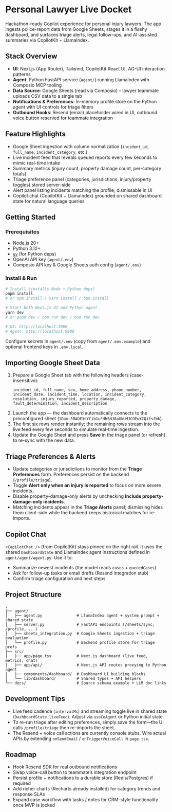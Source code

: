 # Personal Lawyer Live Docket

Hackathon-ready Copilot experience for personal injury lawyers. The app ingests police-report data from Google Sheets, stages it in a flashy dashboard, and surfaces triage alerts, legal follow-ups, and AI-assisted summaries via CopilotKit + LlamaIndex.

## Stack Overview
- **UI**: Next.js (App Router), Tailwind, CopilotKit React UI, AG-UI interaction patterns
- **Agent**: Python FastAPI service (`agent/`) running LlamaIndex with Composio MCP tooling
- **Data Source**: Google Sheets (read via Composio) – lawyer teammate uploads CSV data to a single tab
- **Notifications & Preferences**: In-memory profile store on the Python agent with UI controls for triage filters
- **Outbound Hooks**: Resend (email) placeholder wired in UI, outbound voice button reserved for teammate integration

## Feature Highlights
- Google Sheet ingestion with column normalization (`incident_id`, `full_name`, `incident_category`, etc.)
- Live incident feed that reveals queued reports every few seconds to mimic real-time intake
- Summary metrics (injury count, property damage count, per-category totals)
- Triage preference panel (categories, jurisdictions, injury/property toggles) stored server-side
- Alert panel listing incidents matching the profile; dismissable in UI
- Copilot chat (CopilotKit + LlamaIndex) grounded on shared dashboard state for natural language queries

## Getting Started

### Prerequisites
- Node.js 20+
- Python 3.10+
- [`uv`](https://docs.astral.sh/uv/getting-started/installation/) (for Python deps)
- OpenAI API key (`agent/.env`)
- Composio API key & Google Sheets auth config (`agent/.env`)

### Install & Run
```bash
# Install (installs Node + Python deps)
pnpm install
# or npm install / yarn install / bun install

# Start both Next.js UI and Python agent
yarn dev
# or pnpm dev / npm run dev / bun run dev

# UI: http://localhost:3000
# Agent: http://localhost:9000
```

Configure secrets in `agent/.env` (copy from `agent/.env.example`) and optional frontend keys in `.env.local`.

## Importing Google Sheet Data
1. Prepare a Google Sheet tab with the following headers (case-insensitive):
   ```
   incident_id, full_name, sex, home_address, phone_number,
   incident_date, incident_time, location, incident_category,
   resolution, injury_reported, property_damage,
   fault_determination, incident_description
   ```
2. Launch the app — the dashboard automatically connects to the preconfigured sheet (`1Dam-5BADE3dYCib1uFdhSNJ8aGkUMJCOEwYCQifsfbk`).
3. The first six rows render instantly; the remaining rows stream into the live feed every few seconds to simulate real-time ingestion.
4. Update the Google Sheet and press **Save** in the triage panel (or refresh) to re-sync with the new data.

## Triage Preferences & Alerts
- Update categories or jurisdictions to monitor from the **Triage Preferences** form. Preferences persist on the backend (`/profile/triage`).
- Toggle **Alert only when an injury is reported** to focus on more severe incidents.
- Disable property-damage-only alerts by unchecking **Include property-damage-only incidents**.
- Matching incidents appear in the **Triage Alerts** panel; dismissing hides them client-side while the backend keeps historical matches for re-imports.

## Copilot Chat
`<CopilotChat />` (from CopilotKit) stays pinned on the right rail. It uses the shared `DashboardState` and LlamaIndex agent instructions defined in `agent/agent/agent.py`. Use it to:
- Summarize newest incidents (the model reads `cases` + `queuedCases`)
- Ask for follow-up tasks or email drafts (Resend integration stub)
- Confirm triage configuration and next steps

## Project Structure
```
.
├── agent/
│   ├── agent.py               # LlamaIndex agent + system prompt + shared state
│   ├── server.py              # FastAPI endpoints (/sheets/sync, /profile, ...)
│   ├── sheets_integration.py  # Google Sheets ingestion + triage evaluation
│   └── profile.py             # Backend profile store for triage prefs
├── src/
│   ├── app/page.tsx           # Next.js dashboard (live feed, metrics, chat)
│   ├── app/api/               # Next.js API routes proxying to Python agent
│   ├── components/dashboard/  # Dashboard UI building blocks
│   └── lib/dashboard/         # Shared types + API helpers
└── docs/                      # Source schema example + LLM doc links
```

## Development Tips
- Live feed cadence (`intervalMs`) and streaming toggle live in shared state (`DashboardState.liveFeed`). Adjust via `useCoAgent` or Python initial state.
- To re-run triage after editing preferences, simply save the form—the UI calls `/profile/triage` then re-imports the sheet.
- The Resend + voice call actions are currently console stubs. Wire actual APIs by extending `onSendEmail` / `onTriggerVoiceCall` in `page.tsx`.

## Roadmap
- Hook Resend SDK for real outbound notifications
- Swap voice-call button to teammate’s integration endpoint
- Persist profile + notifications to a durable store (Redis/Postgres) if required
- Add richer charts (Recharts already installed) for category trends and response SLAs
- Expand case workflow with tasks / notes for CRM-style functionality once MVP is locked
